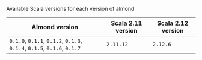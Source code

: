 Available Scala versions for each version of almond

Almond version | Scala 2.11 version | Scala 2.12 version
---------------|--------------------|-------------------
`0.1.0`, `0.1.1`, `0.1.2`, `0.1.3`, `0.1.4`, `0.1.5`, `0.1.6`, `0.1.7` | `2.11.12` | `2.12.6`

